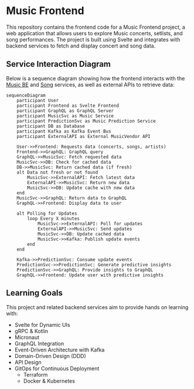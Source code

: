 # Music Frontend

This repository contains the frontend code for a Music Frontend project, a web application that allows users to explore Music concerts, setlists, and song performances. The project is built using Svelte and integrates with backend services to fetch and display concert and song data.

## Service Interaction Diagram

Below is a sequence diagram showing how the frontend interacts with the [Music BE](https://github.com/zjromani/music-service) and [Song](https://github.com/zjromani/songservice) services, as well as external APIs to retrieve data:


```mermaid
sequenceDiagram
    participant User
    participant Frontend as Svelte Frontend
    participant GraphQL as GraphQL Server
    participant MusicSvc as Music Service
    participant PredictionSvc as Music Prediction Service
    participant DB as Database
    participant Kafka as Kafka Event Bus
    participant ExternalAPI as External MusicVendor API

    User->>Frontend: Requests data (concerts, songs, artists)
    Frontend->>GraphQL: GraphQL query
    GraphQL->>MusicSvc: Fetch requested data
    MusicSvc->>DB: Check for cached data
    DB->>MusicSvc: Return cached data (if fresh)
    alt Data not fresh or not found
        MusicSvc->>ExternalAPI: Fetch latest data
        ExternalAPI->>MusicSvc: Return new data
        MusicSvc->>DB: Update cache with new data
    end
    MusicSvc->>GraphQL: Return data to GraphQL
    GraphQL->>Frontend: Display data to user

    alt Polling for Updates
        loop Every X minutes
            MusicSvc->>ExternalAPI: Poll for updates
            ExternalAPI->>MusicSvc: Send updates
            MusicSvc->>DB: Update cached data
            MusicSvc->>Kafka: Publish update events
        end
    end

    Kafka->>PredictionSvc: Consume update events
    PredictionSvc->>PredictionSvc: Generate predictive insights
    PredictionSvc->>GraphQL: Provide insights to GraphQL
    GraphQL->>Frontend: Update user with predictive insights

```

## Learning Goals

This project and related backend services aim to provide hands on learning with:

- Svelte for Dynamic UIs
- gRPC & Kotlin
- Micronaut
- GraphQL Integration
- Event-Driven Architecture with Kafka
- Domain-Driven Design (DDD)
- API Design
- GitOps for Continuous Deployment
  - Terraform
  - Docker & Kubernetes

